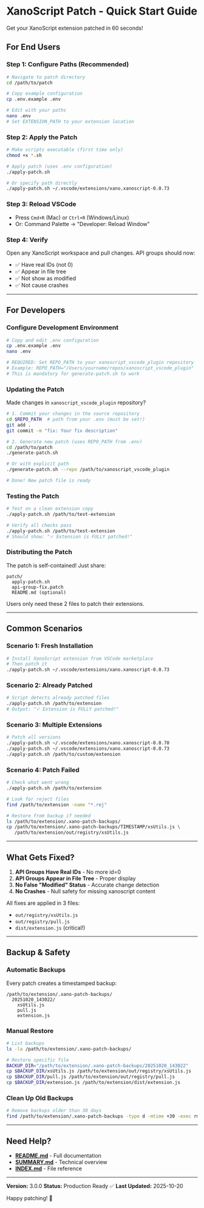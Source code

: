 # XanoScript Patch - Quick Start Guide

Get your XanoScript extension patched in 60 seconds!

## For End Users

### Step 1: Configure Paths (Recommended)

```bash
# Navigate to patch directory
cd /path/to/patch

# Copy example configuration
cp .env.example .env

# Edit with your paths
nano .env
# Set EXTENSION_PATH to your extension location
```

### Step 2: Apply the Patch

```bash
# Make scripts executable (first time only)
chmod +x *.sh

# Apply patch (uses .env configuration)
./apply-patch.sh

# Or specify path directly
./apply-patch.sh ~/.vscode/extensions/xano.xanoscript-0.0.73
```

### Step 3: Reload VSCode

- Press `Cmd+R` (Mac) or `Ctrl+R` (Windows/Linux)
- Or: Command Palette → "Developer: Reload Window"

### Step 4: Verify

Open any XanoScript workspace and pull changes. API groups should now:
- ✅ Have real IDs (not 0)
- ✅ Appear in file tree
- ✅ Not show as modified
- ✅ Not cause crashes

---

## For Developers

### Configure Development Environment

```bash
# Copy and edit .env configuration
cp .env.example .env
nano .env

# REQUIRED: Set REPO_PATH to your xanoscript_vscode_plugin repository
# Example: REPO_PATH="/Users/yourname/repos/xanoscript_vscode_plugin"
# This is mandatory for generate-patch.sh to work
```

### Updating the Patch

Made changes in `xanoscript_vscode_plugin` repository?

```bash
# 1. Commit your changes in the source repository
cd $REPO_PATH  # path from your .env (must be set!)
git add .
git commit -m "fix: Your fix description"

# 2. Generate new patch (uses REPO_PATH from .env)
cd /path/to/patch
./generate-patch.sh

# Or with explicit path
./generate-patch.sh --repo /path/to/xanoscript_vscode_plugin

# Done! New patch file is ready
```

### Testing the Patch

```bash
# Test on a clean extension copy
./apply-patch.sh /path/to/test-extension

# Verify all checks pass
./apply-patch.sh /path/to/test-extension
# Should show: "✓ Extension is FULLY patched!"
```

### Distributing the Patch

The patch is self-contained! Just share:

```
patch/
  apply-patch.sh
  api-group-fix.patch
  README.md (optional)
```

Users only need these 2 files to patch their extensions.

---

## Common Scenarios

### Scenario 1: Fresh Installation

```bash
# Install XanoScript extension from VSCode marketplace
# Then patch it
./apply-patch.sh ~/.vscode/extensions/xano.xanoscript-0.0.73
```

### Scenario 2: Already Patched

```bash
# Script detects already patched files
./apply-patch.sh /path/to/extension
# Output: "✓ Extension is FULLY patched!"
```

### Scenario 3: Multiple Extensions

```bash
# Patch all versions
./apply-patch.sh ~/.vscode/extensions/xano.xanoscript-0.0.70
./apply-patch.sh ~/.vscode/extensions/xano.xanoscript-0.0.73
./apply-patch.sh /path/to/custom/extension
```

### Scenario 4: Patch Failed

```bash
# Check what went wrong
./apply-patch.sh /path/to/extension

# Look for reject files
find /path/to/extension -name "*.rej"

# Restore from backup if needed
ls /path/to/extension/.xano-patch-backups/
cp /path/to/extension/.xano-patch-backups/TIMESTAMP/xsUtils.js \
   /path/to/extension/out/registry/xsUtils.js
```

---

## What Gets Fixed?

1. **API Groups Have Real IDs** - No more id=0
2. **API Groups Appear in File Tree** - Proper display
3. **No False "Modified" Status** - Accurate change detection
4. **No Crashes** - Null safety for missing xanoscript content

All fixes are applied in 3 files:
- `out/registry/xsUtils.js`
- `out/registry/pull.js`
- `dist/extension.js` (critical!)

---

## Backup & Safety

### Automatic Backups

Every patch creates a timestamped backup:

```
/path/to/extension/.xano-patch-backups/
  20251020_143022/
    xsUtils.js
    pull.js
    extension.js
```

### Manual Restore

```bash
# List backups
ls -la /path/to/extension/.xano-patch-backups/

# Restore specific file
BACKUP_DIR="/path/to/extension/.xano-patch-backups/20251020_143022"
cp $BACKUP_DIR/xsUtils.js /path/to/extension/out/registry/xsUtils.js
cp $BACKUP_DIR/pull.js /path/to/extension/out/registry/pull.js
cp $BACKUP_DIR/extension.js /path/to/extension/dist/extension.js
```

### Clean Up Old Backups

```bash
# Remove backups older than 30 days
find /path/to/extension/.xano-patch-backups -type d -mtime +30 -exec rm -rf {} +
```

---

## Need Help?

- **[README.md](README.md)** - Full documentation
- **[SUMMARY.md](SUMMARY.md)** - Technical overview
- **[INDEX.md](INDEX.md)** - File reference

---

**Version:** 3.0.0
**Status:** Production Ready ✅
**Last Updated:** 2025-10-20

Happy patching! 🚀
